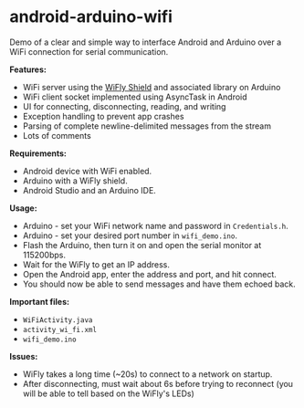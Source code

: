 android-arduino-wifi
====================

Demo of a clear and simple way to interface Android and Arduino over a
WiFi connection for serial communication.

**Features:**

 * WiFi server using the [WiFly Shield](https://www.sparkfun.com/products/9954)
 and associated library on Arduino
 * WiFi client socket implemented using AsyncTask in Android
 * UI for connecting, disconnecting, reading, and writing
 * Exception handling to prevent app crashes
 * Parsing of complete newline-delimited messages from the stream
 * Lots of comments

**Requirements:**

  * Android device with WiFi enabled.
  * Arduino with a WiFly shield.
  * Android Studio and an Arduino IDE.

**Usage:**

  * Arduino - set your WiFi network name and password in `Credentials.h`.
  * Arduino - set your desired port number in `wifi_demo.ino`.
  * Flash the Arduino, then turn it on and open the serial monitor at 115200bps.
  * Wait for the WiFly to get an IP address.
  * Open the Android app, enter the address and port, and hit connect.
  * You should now be able to send messages and have them echoed back.

**Important files:**

  * `WiFiActivity.java`
  * `activity_wi_fi.xml`
  * `wifi_demo.ino`

**Issues:**

 * WiFly takes a long time (~20s) to connect to a network on startup.
 * After disconnecting, must wait about 6s before trying to reconnect (you
will be able to tell based on the WiFly's LEDs)
